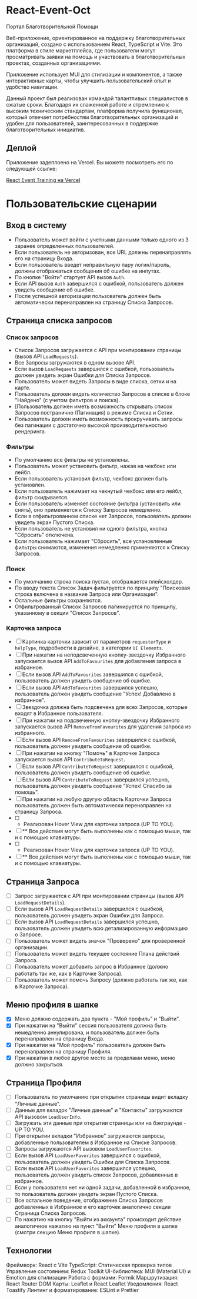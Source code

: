 # React-Event-Oct

Портал Благотворительной Помощи

Веб-приложение, ориентированное на поддержку благотворительных организаций, создано с использованием React, TypeScript и Vite.
Это платформа в стиле маркетплейса, где пользователи могут просматривать заявки на помощь и участвовать в благотворительных проектах, созданных организациями.

Приложение использует MUI для стилизации и компонентов, а также интерактивные карты, чтобы улучшить пользовательский опыт и удобство навигации.

Данный проект был реализован командой талантливых специалистов в сжатые сроки.
Благодаря их слаженной работе и стремлению к высоким техническим стандартам, платформа получила функционал, который отвечает потребностям благотворительных организаций и удобен для пользователей, заинтересованных в поддержке благотворительных инициатив.

## Деплой

Приложение задеплоено на Vercel. Вы можете посмотреть его по следующей ссылке:

[React Event Training на Vercel](https://react-event-oct.vercel.app/)

# Пользовательские сценарии

## Вход в систему

- Пользователь может войти с учетными данными только одного из 3 заранее определенных пользователей.
- Если пользователь не авторизован, все URL должны перенаправлять его на страницу Входа.
- Если пользователь введет неправильную пару логин/пароль, должны отображаться сообщения об ошибке на инпутах.
- По кнопке "Войти" стартует API вызов `Auth`.
- Если API вызов `Auth` завершился с ошибкой, пользователь должен увидеть сообщение об ошибке.
- После успешной авторизации пользователь должен быть автоматически перенаправлен на страницу Списка Запросов.

## Страница списка запросов

### Список запросов

- Список Запросов загружается с API при монтировании страницы (вызов API `LoadRequests`).
- Все Запросы загружаются в одном вызове API.
- Если вызов `LoadRequests` завершился с ошибкой, пользователь должен увидеть экран Ошибки для Списка Запросов.
- Пользователь может видеть Запросы в виде списка, сетки и на карте.
- Пользователь должен видеть количество Запросов в списке в блоке "Найдено" (с учетом фильтров и поиска).
- [Пользователь должен иметь возможность открывать список Запросов постранично (Пагинация) в режиме Списка и Сетки.
- Пользователь должен иметь возможность прокручивать запросы без пагинации с достаточно высокой производительностью рендеринга.

### Фильтры

- По умолчанию все фильтры не установлены.
- Пользователь может установить фильтр, нажав на чекбокс или лейбл.
- Если пользователь установил фильтр, чекбокс должен быть установлен.
- Если пользователь нажимает на чекнутый чекбокс или его лейбл, фильтр скидывается.
- Если пользователь изменяет состояние фильтра (установить или снять), оно применяется к Списку Запросов немедленно.
- Если в отфильтрованном списке нет Запросов, пользователь должен увидеть экран Пустого Списка.
- Если пользователь не установил ни одного фильтра, кнопка "Сбросить" отключена.
- Если пользователь нажимает "Сбросить", все установленные фильтры снимаются, изменения немедленно применяются к Списку Запросов.

### Поиск

- По умолчанию строка поиска пустая, отображается плейсхолдер.
- По вводу текста Список Задач фильтруется по принципу "Поисковая строка включена в название Запроса или Организации".
- Остальные фильтры сохраняются.
- Отфильтрованный Список Запросов пагинируется по принципу, указанному в секции "Список Запросов".

### Карточка запроса

- [ ] Картинка карточки зависит от параметров `requesterType` и `helpType`, подробности в дизайне, в категории `UI Elements`.
- [ ] При нажатии на неподсвеченную кнопку-звездочку Избранного запускается вызов API `AddToFavourites` для добавления запроса в избранное.
- [ ] Если вызов API `AddToFavourites` завершился с ошибкой, пользователь должен увидеть сообщение об ошибке.
- [ ] Если вызов API `AddToFavourites` завершился успешно, пользователь должен увидеть сообщение "Успех! Добавлено в избранное".
- [ ] Звездочка должна быть подсвечена для всех Запросов, которые входят в Избранное пользователя.
- [ ] При нажатии на подсвеченную кнопку-звездочку Избранного запускается вызов API `RemoveFromFavourites` для удаления запроса из избранного.
- [ ] Если вызов API `RemoveFromFavourites` завершился с ошибкой, пользователь должен увидеть сообщение об ошибке.
- [ ] При нажатии на кнопку "Помочь" в Карточке Запроса запускается вызов API `ContributeToRequest`.
- [ ] Если вызов API `ContributeToRequest` завершился с ошибкой, пользователь должен увидеть сообщение об ошибке.
- [ ] Если вызов API `ContributeToRequest` завершился успешно, пользователь должен увидеть сообщение "Успех! Спасибо за помощь".
- [ ] При нажатии на любую другую область Карточки Запроса пользователь должен быть автоматически перенаправлен на страницу Запроса.
- [ ] - Реализован Hover View для карточки запроса (UP TO YOU).
- [ ] \*\* Все действия могут быть выполнены как с помощью мыши, так и с помощью клавиатуры.
- [ ] - Реализован Hover View для карточки запроса (UP TO YOU).
- [ ] \*\* Все действия могут быть выполнены как с помощью мыши, так и с помощью клавиатуры.

## Страница Запроса

- [ ] Запрос загружается с API при монтировании страницы (вызов API `LoadRequestDetails`).
- [ ] Если вызов API `LoadRequestDetails` завершился с ошибкой, пользователь должен увидеть экран Ошибки для Запроса.
- [ ] Если вызов API `LoadRequestDetails` завершился успешно, пользователь должен увидеть всю детализированную информацию о Запросе.
- [ ] Пользователь может видеть значок "Проверено" для проверенной организации.
- [ ] Пользователь может видеть текущее состояние Плана действий Запроса.
- [ ] Пользователь может добавить запрос в Избранное (должно работать так же, как в Карточке Запроса).
- [ ] Пользователь может помочь Запросу (должно работать так же, как в Карточке Запроса).

## Меню профиля в шапке

- [x] Меню должно содержать два пункта - "Мой профиль" и "Выйти".
- [x] При нажатии на "Выйти" сессия пользователя должна быть немедленно аннулирована, и пользователь должен быть перенаправлен на страницу Входа.
- [x] При нажатии на "Мой профиль" пользователь должен быть перенаправлен на страницу Профиля.
- [x] При нажатии в любое другое место за пределами меню, меню должно закрыться.

## Страница Профиля

- [ ] Пользователь по умолчанию при открытии страницы видит вкладку "Личные данные".
- [ ] Данные для вкладок "Личные данные" и "Контакты" загружаются API вызовом `LoadUserInfo`.
- [ ] Загружать эти данные при открытии страницы или на бэкграунде - UP TO YOU.
- [ ] При открытии вкладки "Избранное" загружаются запросы, добавленные пользователем в Избранное на Списке Запросов.
- [ ] Запросы загружаются API вызовом `LoadUserFavorites`.
- [ ] Если вызов API `LoadUserFavorites` завершился с ошибкой, пользователь должен увидеть Ошибки для Списка Запросов.
- [ ] Если вызов API `LoadUserFavorites` завершился успешно, пользователь должен увидеть список Запросов, добавленных в избранное.
- [ ] Если у пользователя нет ни одной задачи, добавленной в избранное, то пользователь должен увидеть экран Пустого Списка.
- [ ] Все остальное поведение, отображение Списка Запросов добавленных в Избранное и его карточек аналогично секции Страница Списка Запросов.
- [ ] По нажатию на кнопку "Выйти из аккаунта" происходит действие аналогичное нажатию на пункт "Выйти" Меню профиля в шапке (смотри секцию Меню профиля в шапке).

## Технологии

Фреймворк: React с Vite
TypeScript: Статическая проверка типов
Управление состоянием: Redux Toolkit
UI-библиотека: MUI (Material UI) и Emotion для стилизации
Работа с формами: Formik
Маршрутизация: React Router DOM
Карты: Leaflet и React Leaflet
Уведомления: React Toastify
Линтинг и форматирование: ESLint и Prettier
